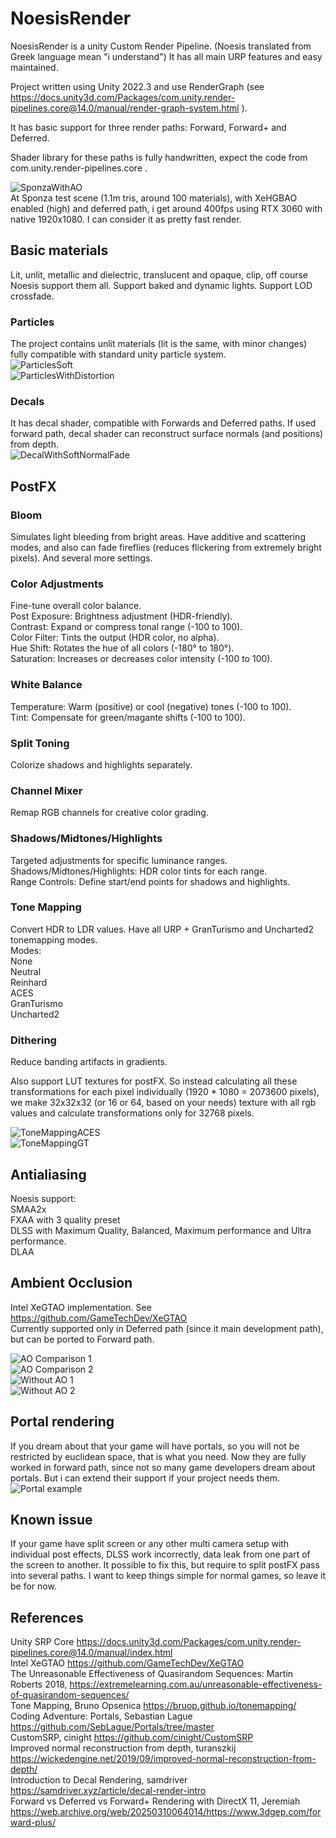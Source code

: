 # NoesisRender  
NoesisRender is a unity Custom Render Pipeline. (Noesis translated from Greek language mean "i understand") It has all main URP features and easy maintained.  

Project written using Unity 2022.3 and use RenderGraph (see https://docs.unity3d.com/Packages/com.unity.render-pipelines.core@14.0/manual/render-graph-system.html ).  

It has basic support for three render paths: Forward, Forward+ and Deferred.  

Shader library for these paths is fully handwritten, expect the code from com.unity.render-pipelines.core .  

![SponzaWithAO](ImagesDemo/SponzaWithAO.png)  
At Sponza test scene (1.1m tris, around 100 materials), with XeHGBAO enabled (high) and deferred path, i get around 400fps using RTX 3060 with native 1920x1080. I can consider it as pretty fast render.  

## Basic materials  
Lit, unlit, metallic and dielectric, translucent and opaque, clip, off course Noesis support them all. Support baked and dynamic lights. Support LOD crossfade. 

### Particles  
The project contains unlit materials (lit is the same, with minor changes) fully compatible with standard unity particle system.  
![ParticlesSoft](ImagesDemo/ParticlesSoft.png)  
![ParticlesWithDistortion](ImagesDemo/ParticlesWithDistortion.png)  

### Decals  
It has decal shader, compatible with Forwards and Deferred paths. If used forward path, decal shader can reconstruct surface normals (and positions) from depth.  
![DecalWithSoftNormalFade](ImagesDemo/DecalWithSoftNormalFade.png)  

## PostFX  

### Bloom  
Simulates light bleeding from bright areas. Have additive and scattering modes, and also can fade fireflies (reduces flickering from extremely bright pixels). And several more settings.  

### Color Adjustments  
Fine-tune overall color balance.  
Post Exposure: Brightness adjustment (HDR-friendly).  
Contrast: Expand or compress tonal range (-100 to 100).  
Color Filter: Tints the output (HDR color, no alpha).  
Hue Shift: Rotates the hue of all colors (-180° to 180°).  
Saturation: Increases or decreases color intensity (-100 to 100).  

### White Balance  
Temperature: Warm (positive) or cool (negative) tones (-100 to 100).  
Tint: Compensate for green/magante shifts (-100 to 100).  

### Split Toning  
Colorize shadows and highlights separately.  

### Channel Mixer  
Remap RGB channels for creative color grading.  

### Shadows/Midtones/Highlights  
Targeted adjustments for specific luminance ranges.  
Shadows/Midtones/Highlights: HDR color tints for each range.  
Range Controls: Define start/end points for shadows and highlights.  

### Tone Mapping  
Convert HDR to LDR values. Have all URP + GranTurismo and Uncharted2 tonemapping modes.  
Modes:  
None  
Neutral  
Reinhard  
ACES  
GranTurismo  
Uncharted2  

### Dithering  
Reduce banding artifacts in gradients.  

Also support LUT textures for postFX. So instead calculating all these transformations for each pixel individually (1920 * 1080 = 2073600 pixels), we make 32x32x32 (or 16 or 64, based on your needs) texture with all rgb values and calculate transformations only for 32768 pixels.  

![ToneMappingACES](ImagesDemo/ToneMappingACES.png)  
![ToneMappingGT](ImagesDemo/ToneMappingGT.png)  

## Antialiasing  
Noesis support:  
SMAA2x  
FXAA with 3 quality preset  
DLSS with Maximum Quality, Balanced, Maximum performance and Ultra performance.  
DLAA  

## Ambient Occlusion  
Intel XeGTAO implementation. See https://github.com/GameTechDev/XeGTAO  
Currently supported only in Deferred path (since it main development path), but can be ported to Forward path.  

![AO Comparison 1](ImagesDemo/SponzaWithAO1.png)  
![AO Comparison 2](ImagesDemo/SponzaWithAO2.png)  
![Without AO 1](ImagesDemo/SponzaWothoutAO1.png)  
![Without AO 2](ImagesDemo/SponzaWithoutAO2.png)  

## Portal rendering  
If you dream about that your game will have portals, so you will not be restricted by euclidean space, that is what you need. Now they are fully worked in forward path, since not so many game developers dream about portals. But i can extend their support if your project needs them.  
![Portal example](ImagesDemo/PortalExample.png)  

## Known issue  
If your game have split screen or any other multi camera setup with individual post effects, DLSS work incorrectly, data leak from one part of the screen to another. It possible to fix this, but require to split postFX pass into several paths. I want to keep things simple for normal games, so leave it be for now.  

## References  
Unity SRP Core https://docs.unity3d.com/Packages/com.unity.render-pipelines.core@14.0/manual/index.html  
Intel XeGTAO https://github.com/GameTechDev/XeGTAO  
The Unreasonable Effectiveness of Quasirandom Sequences: Martin Roberts 2018, https://extremelearning.com.au/unreasonable-effectiveness-of-quasirandom-sequences/  
Tone Mapping, Bruno Opsenica https://bruop.github.io/tonemapping/  
Coding Adventure: Portals, Sebastian Lague https://github.com/SebLague/Portals/tree/master  
CustomSRP, cinight https://github.com/cinight/CustomSRP  
Improved normal reconstruction from depth, turanszkij https://wickedengine.net/2019/09/improved-normal-reconstruction-from-depth/  
Introduction to Decal Rendering, samdriver https://samdriver.xyz/article/decal-render-intro  
Forward vs Deferred vs Forward+ Rendering with DirectX 11, Jeremiah https://web.archive.org/web/20250310064014/https://www.3dgep.com/forward-plus/  